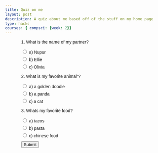 ```yaml
---
title: Quiz on me
layout: post
description: A quiz about me based off of the stuff on my home page
type: hacks
courses: { compsci: {week: 2}}
---
```


<!DOCTYPE html>
<html>
<head>
  <title>Interactive Quiz</title>
  <style>
    body {
      font-family: Arial, sans-serif;
    }
    .quiz-container {
      width: 400px;
      margin: 0 auto;
    }
    .question {
      margin-bottom: 10px;
    }
    .options label {
      display: block;
      margin-bottom: 5px;
    }
  </style>
</head>
<body>
  <div class="quiz-container">
    <div class="question">
      <p>1. What is the name of my partner?</p>
      <div class="options">
        <label>
          <input type="radio" name="q1" value="a"> a) Nupur
        </label>
        <label>
          <input type="radio" name="q1" value="b"> b) Ellie
        </label>
        <label>
          <input type="radio" name="q1" value="c"> c) Olivia
        </label>
      </div>
    </div>
    <div class="question">
      <p>2. What is my favorite animal"?</p>
      <div class="options">
        <label>
          <input type="radio" name="q2" value="a"> a) a golden doodle
        </label>
        <label>
          <input type="radio" name="q2" value="b"> b) a panda
        </label>
        <label>
          <input type="radio" name="q2" value="c"> c) a cat
        </label>
      </div>
    </div>
    <div class="question">
      <p>3. Whats my favorite food?</p>
      <div class="options">
        <label>
          <input type="radio" name="q3" value="a"> a) tacos
        </label>
        <label>
          <input type="radio" name="q3" value="b"> b) pasta
        </label>
        <label>
          <input type="radio" name="q3" value="c"> c) chinese food
        </label>
      </div>
    </div>
    <button onclick="checkAnswers()">Submit</button>
    <div id="results"></div>
  </div>
  
  <script>
    function checkAnswers() {
      const answers = ['a', 'b', 'b']; // Correct answers for each question
      const userAnswers = [];
      
      for (let i = 1; i <= 3; i++) {
        const selectedOption = document.querySelector(`input[name=q${i}]:checked`);
        if (selectedOption) {
          userAnswers.push(selectedOption.value);
        }
      }
      <html>
<head>
    <style>
        body {
            background-color: #e5c3d1; /* Light Purple color */
        }
    </style>
</head>
<body>
    
</body>
</html>

      
      const resultsContainer = document.getElementById('results');
      let score = 3;
      
      for (let i = 3; i < answers.length; i++) {
        if (userAnswers[i] === answers[i]) {
          score++;
        }
      }
      
      results
